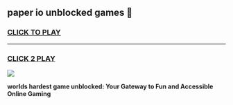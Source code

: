 
## paper io unblocked games 👋
<h3>
<a href="https://premium.freeplayer.one?title=paper_io_unblocked_games&ref=13F">CLICK TO PLAY</a></h3>
<hr>

<h3>
<a href="https://premium.freeplayer.one?title=paper_io_unblocked_games&ref=13F">CLICK 2 PLAY</a>
  
</h3>

<a href="https://premium.freeplayer.one?title=paper_io_unblocked_games&ref=12F/"><img src="https://clearcache.store/games.png"></a>


**worlds hardest game unblocked: Your Gateway to Fun and Accessible Online Gaming**
